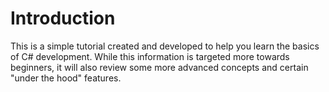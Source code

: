 # Introduction
This is a simple tutorial created and developed to help you learn the basics of C# development.
While this information is targeted more towards beginners, it will also review some more advanced concepts and certain "under the hood" features.
